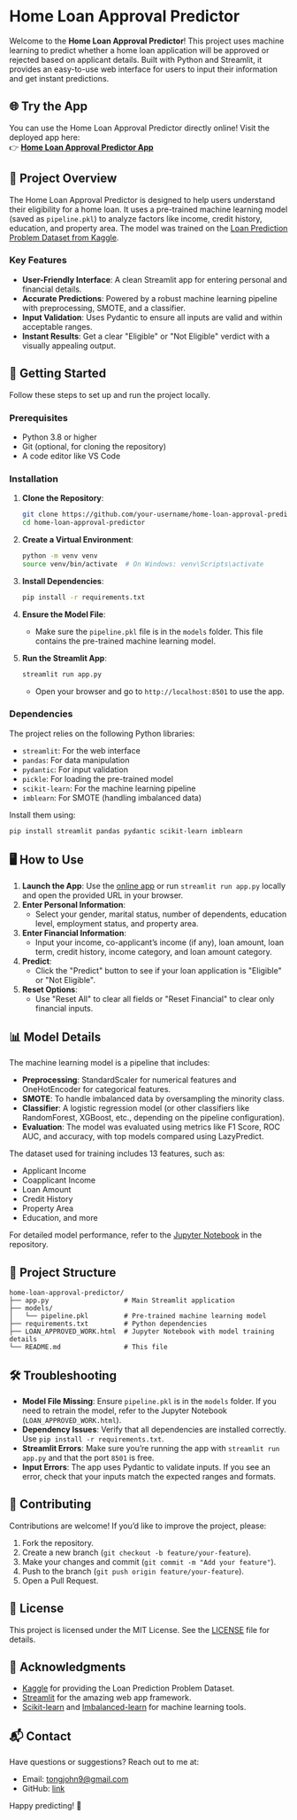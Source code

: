 # Home Loan Approval Predictor

Welcome to the **Home Loan Approval Predictor**! This project uses machine learning to predict whether a home loan application will be approved or rejected based on applicant details. Built with Python and Streamlit, it provides an easy-to-use web interface for users to input their information and get instant predictions.

## 🌐 Try the App

You can use the Home Loan Approval Predictor directly online! Visit the deployed app here:  
👉 [**Home Loan Approval Predictor App**](https://loan-approval-prediction-klgdpjsksaktokquvhttpn.streamlit.app/)

## 📖 Project Overview

The Home Loan Approval Predictor is designed to help users understand their eligibility for a home loan. It uses a pre-trained machine learning model (saved as `pipeline.pkl`) to analyze factors like income, credit history, education, and property area. The model was trained on the [Loan Prediction Problem Dataset from Kaggle](https://www.kaggle.com/datasets/altruist/delhi-house-price-prediction).

### Key Features
- **User-Friendly Interface**: A clean Streamlit app for entering personal and financial details.
- **Accurate Predictions**: Powered by a robust machine learning pipeline with preprocessing, SMOTE, and a classifier.
- **Input Validation**: Uses Pydantic to ensure all inputs are valid and within acceptable ranges.
- **Instant Results**: Get a clear "Eligible" or "Not Eligible" verdict with a visually appealing output.

## 🚀 Getting Started

Follow these steps to set up and run the project locally.

### Prerequisites
- Python 3.8 or higher
- Git (optional, for cloning the repository)
- A code editor like VS Code

### Installation
1. **Clone the Repository**:
   ```bash
   git clone https://github.com/your-username/home-loan-approval-predictor.git
   cd home-loan-approval-predictor
   ```

2. **Create a Virtual Environment**:
   ```bash
   python -m venv venv
   source venv/bin/activate  # On Windows: venv\Scripts\activate
   ```

3. **Install Dependencies**:
   ```bash
   pip install -r requirements.txt
   ```

4. **Ensure the Model File**:
   - Make sure the `pipeline.pkl` file is in the `models` folder. This file contains the pre-trained machine learning model.

5. **Run the Streamlit App**:
   ```bash
   streamlit run app.py
   ```
   - Open your browser and go to `http://localhost:8501` to use the app.

### Dependencies
The project relies on the following Python libraries:
- `streamlit`: For the web interface
- `pandas`: For data manipulation
- `pydantic`: For input validation
- `pickle`: For loading the pre-trained model
- `scikit-learn`: For the machine learning pipeline
- `imblearn`: For SMOTE (handling imbalanced data)

Install them using:
```bash
pip install streamlit pandas pydantic scikit-learn imblearn
```

## 🖥️ How to Use

1. **Launch the App**: Use the [online app](https://loan-approval-prediction-klgdpjsksaktokquvhttpn.streamlit.app/) or run `streamlit run app.py` locally and open the provided URL in your browser.
2. **Enter Personal Information**:
   - Select your gender, marital status, number of dependents, education level, employment status, and property area.
3. **Enter Financial Information**:
   - Input your income, co-applicant’s income (if any), loan amount, loan term, credit history, income category, and loan amount category.
4. **Predict**:
   - Click the "Predict" button to see if your loan application is "Eligible" or "Not Eligible".
5. **Reset Options**:
   - Use "Reset All" to clear all fields or "Reset Financial" to clear only financial inputs.

## 📊 Model Details

The machine learning model is a pipeline that includes:
- **Preprocessing**: StandardScaler for numerical features and OneHotEncoder for categorical features.
- **SMOTE**: To handle imbalanced data by oversampling the minority class.
- **Classifier**: A logistic regression model (or other classifiers like RandomForest, XGBoost, etc., depending on the pipeline configuration).
- **Evaluation**: The model was evaluated using metrics like F1 Score, ROC AUC, and accuracy, with top models compared using LazyPredict.

The dataset used for training includes 13 features, such as:
- Applicant Income
- Coapplicant Income
- Loan Amount
- Credit History
- Property Area
- Education, and more

For detailed model performance, refer to the [Jupyter Notebook](LOAN_APPROVED_WORK.ipynb) in the repository.

## 📂 Project Structure
```
home-loan-approval-predictor/
├── app.py                   # Main Streamlit application
├── models/
│   └── pipeline.pkl         # Pre-trained machine learning model
├── requirements.txt         # Python dependencies
├── LOAN_APPROVED_WORK.html  # Jupyter Notebook with model training details
└── README.md                # This file
```

## 🛠️ Troubleshooting

- **Model File Missing**: Ensure `pipeline.pkl` is in the `models` folder. If you need to retrain the model, refer to the Jupyter Notebook (`LOAN_APPROVED_WORK.html`).
- **Dependency Issues**: Verify that all dependencies are installed correctly. Use `pip install -r requirements.txt`.
- **Streamlit Errors**: Make sure you’re running the app with `streamlit run app.py` and that the port `8501` is free.
- **Input Errors**: The app uses Pydantic to validate inputs. If you see an error, check that your inputs match the expected ranges and formats.

## 🤝 Contributing

Contributions are welcome! If you’d like to improve the project, please:
1. Fork the repository.
2. Create a new branch (`git checkout -b feature/your-feature`).
3. Make your changes and commit (`git commit -m "Add your feature"`).
4. Push to the branch (`git push origin feature/your-feature`).
5. Open a Pull Request.

## 📜 License

This project is licensed under the MIT License. See the [LICENSE](LICENSE) file for details.

## 🙌 Acknowledgments

- [Kaggle](https://www.kaggle.com) for providing the Loan Prediction Problem Dataset.
- [Streamlit](https://streamlit.io) for the amazing web app framework.
- [Scikit-learn](https://scikit-learn.org) and [Imbalanced-learn](https://imbalanced-learn.org) for machine learning tools.

## 📬 Contact

Have questions or suggestions? Reach out to me at:
- Email: tongjohn9@gmail.com
- GitHub: [link](https://github.com/JohnTong12)

Happy predicting! 🎉
